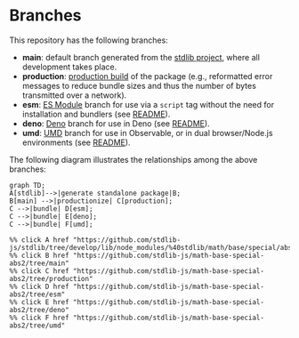 <!--

@license Apache-2.0

Copyright (c) 2022 The Stdlib Authors.

Licensed under the Apache License, Version 2.0 (the "License");
you may not use this file except in compliance with the License.
You may obtain a copy of the License at

    http://www.apache.org/licenses/LICENSE-2.0

Unless required by applicable law or agreed to in writing, software
distributed under the License is distributed on an "AS IS" BASIS,
WITHOUT WARRANTIES OR CONDITIONS OF ANY KIND, either express or implied.
See the License for the specific language governing permissions and
limitations under the License.

-->

# Branches

This repository has the following branches:

-   **main**: default branch generated from the [stdlib project][stdlib-url], where all development takes place.
-   **production**: [production build][production-url] of the package (e.g., reformatted error messages to reduce bundle sizes and thus the number of bytes transmitted over a network).
-   **esm**: [ES Module][esm-url] branch for use via a `script` tag without the need for installation and bundlers (see [README][esm-readme]).
-   **deno**: [Deno][deno-url] branch for use in Deno (see [README][deno-readme]).
-   **umd**: [UMD][umd-url] branch for use in Observable, or in dual browser/Node.js environments (see [README][umd-readme]).

The following diagram illustrates the relationships among the above branches:

```mermaid
graph TD;
A[stdlib]-->|generate standalone package|B;
B[main] -->|productionize| C[production];
C -->|bundle| D[esm];
C -->|bundle| E[deno];
C -->|bundle| F[umd];

%% click A href "https://github.com/stdlib-js/stdlib/tree/develop/lib/node_modules/%40stdlib/math/base/special/abs2"
%% click B href "https://github.com/stdlib-js/math-base-special-abs2/tree/main"
%% click C href "https://github.com/stdlib-js/math-base-special-abs2/tree/production"
%% click D href "https://github.com/stdlib-js/math-base-special-abs2/tree/esm"
%% click E href "https://github.com/stdlib-js/math-base-special-abs2/tree/deno"
%% click F href "https://github.com/stdlib-js/math-base-special-abs2/tree/umd"
```

[stdlib-url]: https://github.com/stdlib-js/stdlib/tree/develop/lib/node_modules/%40stdlib/math/base/special/abs2
[production-url]: https://github.com/stdlib-js/math-base-special-abs2/tree/production
[deno-url]: https://github.com/stdlib-js/math-base-special-abs2/tree/deno
[deno-readme]: https://github.com/stdlib-js/math-base-special-abs2/blob/deno/README.md
[umd-url]: https://github.com/stdlib-js/math-base-special-abs2/tree/umd
[umd-readme]: https://github.com/stdlib-js/math-base-special-abs2/blob/umd/README.md
[esm-url]: https://github.com/stdlib-js/math-base-special-abs2/tree/esm
[esm-readme]: https://github.com/stdlib-js/math-base-special-abs2/blob/esm/README.md